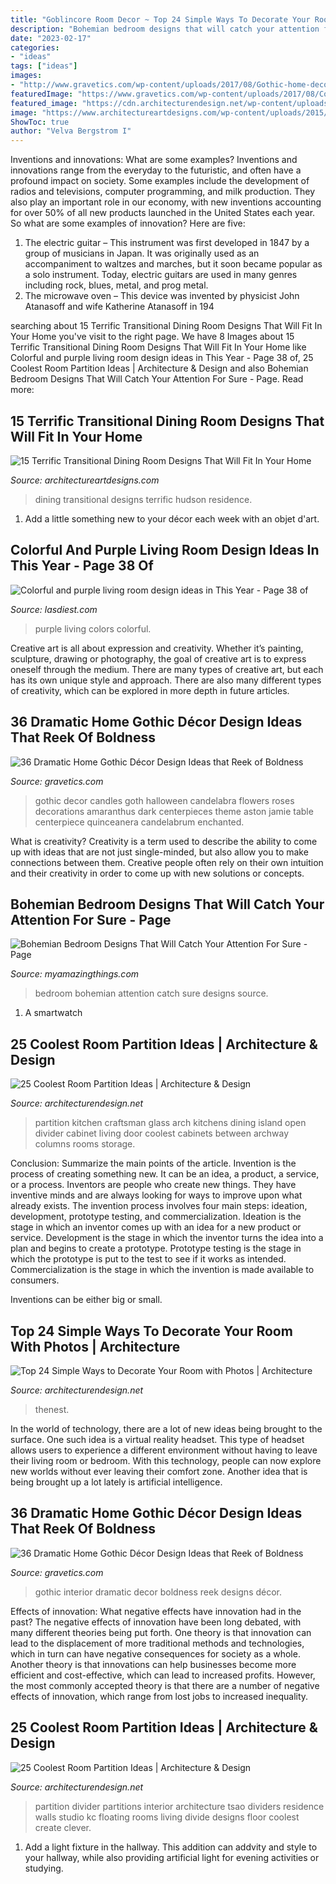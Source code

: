 ```yaml
---
title: "Goblincore Room Decor ~ Top 24 Simple Ways To Decorate Your Room With Photos"
description: "Bohemian bedroom designs that will catch your attention for sure"
date: "2023-02-17"
categories:
- "ideas"
tags: ["ideas"]
images:
- "http://www.gravetics.com/wp-content/uploads/2017/08/Gothic-home-decor.jpg"
featuredImage: "https://www.gravetics.com/wp-content/uploads/2017/08/Common-Room.jpg"
featured_image: "https://cdn.architecturendesign.net/wp-content/uploads/2014/08/559.jpg"
image: "https://www.architectureartdesigns.com/wp-content/uploads/2015/04/15-Terrific-Transitional-Dining-Room-Designs-That-Will-Fit-In-Your-Home-3-630x930.jpg"
ShowToc: true
author: "Velva Bergstrom I"
---
```



Inventions and innovations: What are some examples?
Inventions and innovations range from the everyday to the futuristic, and often have a profound impact on society. Some examples include the development of radios and televisions, computer programming, and milk production. They also play an important role in our economy, with new inventions accounting for over 50% of all new products launched in the United States each year. So what are some examples of innovation? Here are five: 
1) The electric guitar – This instrument was first developed in 1847 by a group of musicians in Japan. It was originally used as an accompaniment to waltzes and marches, but it soon became popular as a solo instrument. Today, electric guitars are used in many genres including rock, blues, metal, and prog metal. 
2) The microwave oven – This device was invented by physicist John Atanasoff and wife Katherine Atanasoff in 194
	

		
searching about 15 Terrific Transitional Dining Room Designs That Will Fit In Your Home you've visit to the right page. We have 8 Images about 15 Terrific Transitional Dining Room Designs That Will Fit In Your Home like Colorful and purple living room design ideas in This Year - Page 38 of, 25 Coolest Room Partition Ideas | Architecture &amp; Design and also Bohemian Bedroom Designs That Will Catch Your Attention For Sure - Page. Read more:
		
    
## 15 Terrific Transitional Dining Room Designs That Will Fit In Your Home

<img loading=lazy src="https://www.architectureartdesigns.com/wp-content/uploads/2015/04/15-Terrific-Transitional-Dining-Room-Designs-That-Will-Fit-In-Your-Home-3-630x930.jpg" onerror="this.onerror=null;this.src='https://tse3.mm.bing.net/th?id=OIP.1fGknoV9mexsP2vP7mJGZwHaK7&amp;pid=15.1';" alt="15 Terrific Transitional Dining Room Designs That Will Fit In Your Home">

_Source: architectureartdesigns.com_

>dining transitional designs terrific hudson residence. 

	

1. Add a little something new to your décor each week with an objet d'art.

    
## Colorful And Purple Living Room Design Ideas In This Year - Page 38 Of

<img loading=lazy src="https://www.lasdiest.com/wp-content/uploads/2020/03/Colorful-and-purple-living-room-design-ideas-in-This-Year-17.jpg" onerror="this.onerror=null;this.src='https://tse4.mm.bing.net/th?id=OIP.IKA6V1SQmhrimF2Qt1nckAHaLH&amp;pid=15.1';" alt="Colorful and purple living room design ideas in This Year - Page 38 of">

_Source: lasdiest.com_

>purple living colors colorful. 

	

Creative art is all about expression and creativity. Whether it’s painting, sculpture, drawing or photography, the goal of creative art is to express oneself through the medium. There are many types of creative art, but each has its own unique style and approach. There are also many different types of creativity, which can be explored in more depth in future articles.

    
## 36 Dramatic Home Gothic Décor Design Ideas That Reek Of Boldness

<img loading=lazy src="http://www.gravetics.com/wp-content/uploads/2017/08/Gothic-home-decor.jpg" onerror="this.onerror=null;this.src='https://tse3.mm.bing.net/th?id=OIP.FXOxx87xYosh9IYPAMRiYgHaN6&amp;pid=15.1';" alt="36 Dramatic Home Gothic Décor Design Ideas that Reek of Boldness">

_Source: gravetics.com_

>gothic decor candles goth halloween candelabra flowers roses decorations amaranthus dark centerpieces theme aston jamie table centerpiece quinceanera candelabrum enchanted. 

	

What is creativity?
Creativity is a term used to describe the ability to come up with ideas that are not just single-minded, but also allow you to make connections between them. Creative people often rely on their own intuition and their creativity in order to come up with new solutions or concepts.

    
## Bohemian Bedroom Designs That Will Catch Your Attention For Sure - Page

<img loading=lazy src="https://myamazingthings.com/wp-content/uploads/2017/05/bohemian-bedroom-9.jpg" onerror="this.onerror=null;this.src='https://tse4.mm.bing.net/th?id=OIP.Y7hVA1rKE8w1PwD62Ec8fQHaLH&amp;pid=15.1';" alt="Bohemian Bedroom Designs That Will Catch Your Attention For Sure - Page">

_Source: myamazingthings.com_

>bedroom bohemian attention catch sure designs source. 

	

1. A smartwatch

    
## 25 Coolest Room Partition Ideas | Architecture &amp; Design

<img loading=lazy src="http://cdn.architecturendesign.net/wp-content/uploads/2014/08/1446.jpg" onerror="this.onerror=null;this.src='https://tse1.mm.bing.net/th?id=OIP.6iDV5z49ztLLQfWfhoEl0AHaJV&amp;pid=15.1';" alt="25 Coolest Room Partition Ideas | Architecture &amp; Design">

_Source: architecturendesign.net_

>partition kitchen craftsman glass arch kitchens dining island open divider cabinet living door coolest cabinets between archway columns rooms storage. 

	

Conclusion: Summarize the main points of the article.
Invention is the process of creating something new. It can be an idea, a product, a service, or a process. Inventors are people who create new things. They have inventive minds and are always looking for ways to improve upon what already exists.
The invention process involves four main steps: ideation, development, prototype testing, and commercialization. Ideation is the stage in which an inventor comes up with an idea for a new product or service. Development is the stage in which the inventor turns the idea into a plan and begins to create a prototype. Prototype testing is the stage in which the prototype is put to the test to see if it works as intended. Commercialization is the stage in which the invention is made available to consumers.

Inventions can be either big or small.

    
## Top 24 Simple Ways To Decorate Your Room With Photos | Architecture

<img loading=lazy src="https://cdn.architecturendesign.net/wp-content/uploads/2015/02/photo-decor-9.jpg" onerror="this.onerror=null;this.src='https://tse2.mm.bing.net/th?id=OIP.cO-tDQcxQwAXHLOb8Za-VAHaJ4&amp;pid=15.1';" alt="Top 24 Simple Ways to Decorate Your Room with Photos | Architecture">

_Source: architecturendesign.net_

>thenest. 

	

In the world of technology, there are a lot of new ideas being brought to the surface. One such idea is a virtual reality headset. This type of headset allows users to experience a different environment without having to leave their living room or bedroom. With this technology, people can now explore new worlds without ever leaving their comfort zone. Another idea that is being brought up a lot lately is artificial intelligence.

    
## 36 Dramatic Home Gothic Décor Design Ideas That Reek Of Boldness

<img loading=lazy src="https://www.gravetics.com/wp-content/uploads/2017/08/Common-Room.jpg" onerror="this.onerror=null;this.src='https://tse4.mm.bing.net/th?id=OIP.MVE1GeeRv_haSYn50uQ0cwHaLI&amp;pid=15.1';" alt="36 Dramatic Home Gothic Décor Design Ideas that Reek of Boldness">

_Source: gravetics.com_

>gothic interior dramatic decor boldness reek designs décor. 

	

Effects of innovation: What negative effects have innovation had in the past?
The negative effects of innovation have been long debated, with many different theories being put forth. One theory is that innovation can lead to the displacement of more traditional methods and technologies, which in turn can have negative consequences for society as a whole. Another theory is that innovations can help businesses become more efficient and cost-effective, which can lead to increased profits. However, the most commonly accepted theory is that there are a number of negative effects of innovation, which range from lost jobs to increased inequality.

    
## 25 Coolest Room Partition Ideas | Architecture &amp; Design

<img loading=lazy src="https://cdn.architecturendesign.net/wp-content/uploads/2014/08/559.jpg" onerror="this.onerror=null;this.src='https://tse3.mm.bing.net/th?id=OIP.ezvH4qoRj1glBCBnrbwgYgHaLH&amp;pid=15.1';" alt="25 Coolest Room Partition Ideas | Architecture &amp; Design">

_Source: architecturendesign.net_

>partition divider partitions interior architecture tsao dividers residence walls studio kc floating rooms living divide designs floor coolest create clever. 

	

1. Add a light fixture in the hallway. This addition can addvity and style to your hallway, while also providing artificial light for evening activities or studying.

